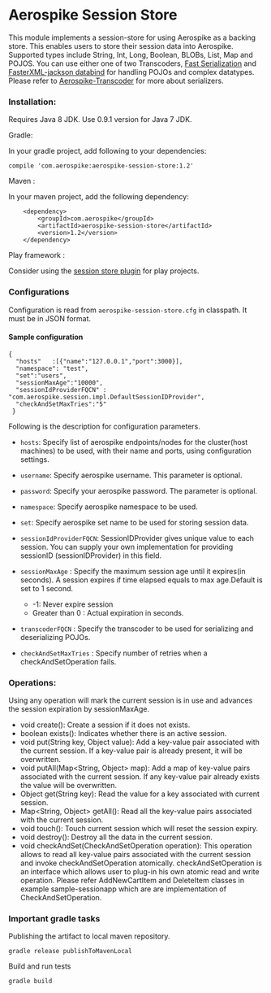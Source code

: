# Aerospike Session Store

This module implements a session-store for using Aerospike as a backing store. This enables users to store their session
data into Aerospike. Supported types include String, Int, Long, Boolean, BLOBs, List, Map and POJOS.
You can use either one of two Transcoders, [Fast Serialization](https://github.com/RuedigerMoeller/fast-serialization)
and [FasterXML-jackson databind](https://github.com/FasterXML/jackson-databind/wiki/Serialization-Features)
for handling POJOs and complex datatypes. Please refer to [Aerospike-Transcoder](https://github.com/aerospike/aerospike-java-plugins/tree/master/transcoder) for more about serializers.

### Installation:

Requires Java 8 JDK. Use 0.9.1 version for Java 7 JDK.

Gradle:

In your gradle project, add following to your dependencies:

```
compile 'com.aerospike:aerospike-session-store:1.2'
```
Maven :

In your maven project, add the following dependency:

```
	<dependency>
		<groupId>com.aerospike</groupId>
		<artifactId>aerospike-session-store</artifactId>
		<version>1.2</version>
	</dependency>

```

Play framework :

Consider using the [session store plugin](../play-plugins/session-store-plugin) for play projects.

### Configurations

Configuration is read from ```aerospike-session-store.cfg``` in classpath. It must be in JSON format.

#### Sample configuration

```
{
  "hosts"	:[{"name":"127.0.0.1","port":3000}],
  "namespace": "test",
  "set":"users",
  "sessionMaxAge":"10000",
  "sessionIdProviderFQCN" : "com.aerospike.session.impl.DefaultSessionIDProvider",
  "checkAndSetMaxTries":"5"
 }
```

Following is the description for configuration parameters.

* ```hosts```: Specify list of aerospike endpoints/nodes for the cluster(host machines) to be used, with their
	 name and ports, using configuration settings.
* ```username```: Specify aerospike username. This parameter is optional.
* ```password```: Specify your aerospike password. The parameter is optional.
* ```namespace```: Specify aerospike namespace to be used.
* ```set```: Specify aerospike set name to be used for storing session data.
* ```sessionIdProviderFQCN```: SessionIDProvider gives unique value to each session.
	You can supply your own implementation for providing sessionID (sessionIDProvider) in this field.
* ```sessionMaxAge``` : Specify the maximum session age until it expires(in seconds). A session expires if time elapsed
equals to max age.Default is set to 1 second.
	- -1: Never expire session
	- Greater than 0 : Actual expiration in seconds.

* ```transcoderFQCN``` : Specify the transcoder to be used for
	serializing and deserializing POJOs.
* ```checkAndSetMaxTries``` : Specify number of retries when
	a checkAndSetOperation fails.

### Operations:
Using any operation will mark the current session is in use and advances the session expiration by sessionMaxAge.

* void create():
	Create a session if it does not exists.
* boolean exists():
	Indicates whether there is an active session.
* void put(String key, Object value):
	Add a key-value pair associated with the current session. If a key-value pair is already present,
	it will be overwritten.
* void putAll(Map<String, Object> map):
	Add a map of key-value pairs associated with the current session. If any key-value pair already exists
	the value will be overwritten.
* Object get(String key):
	Read the value for a key associated with current session.
* Map<String, Object> getAll():
	Read all the key-value pairs associated with the current session.
* void touch():
	Touch current session which will reset the session expiry.
* void destroy():
	Destroy all the data in the current session.
* void checkAndSet(CheckAndSetOperation operation):
	This operation allows to read all key-value pairs associated with the current session
	and invoke checkAndSetOperation atomically. checkAndSetOperation is an interface which
	allows user to plug-in his own atomic read and write operation. Please refer
	AddNewCartItem and DeleteItem classes in example sample-sessionapp which are
	are implementation of CheckAndSetOperation.

### Important gradle tasks

Publishing the artifact to local maven repository.

```
gradle release publishToMavenLocal
```

Build and run tests

```
gradle build
```
